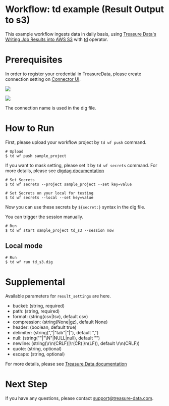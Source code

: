 # Workflow: td example (Result Output to s3)

This example workflow ingests data in daily basis, using [Treasure Data's Writing Job Results into AWS S3](https://docs.treasuredata.com/articles/result-into-s3) with [td](http://docs.digdag.io/operators/td.html) operator.

# Prerequisites

In order to register your credential in TreasureData, please create connection setting on [Connector UI](https://console.treasuredata.com/app/connections).

![](https://t.gyazo.com/teams/treasure-data/0a42f334d6f7077999cf3b3abd868548.png)

![](https://t.gyazo.com/teams/treasure-data/4b85a78fe25665f1d417b469e7ac1942.png)

The connection name is used in the dig file.

# How to Run

First, please upload your workflow project by `td wf push` command.

    # Upload
    $ td wf push sample_project

If you want to mask setting, please set it by `td wf secrets` command. For more details, please see [digdag documentation](http://docs.digdag.io/command_reference.html#secrets)

    # Set Secrets
    $ td wf secrets --project sample_project --set key=value

    # Set Secrets on your local for testing
    $ td wf secrets --local --set key=value

Now you can use these secrets by `${secret:}` syntax in the dig file.

You can trigger the session manually.

    # Run
    $ td wf start sample_project td_s3 --session now

## Local mode

    # Run
    $ td wf run td_s3.dig

# Supplemental

Available parameters for `result_settings` are here.

- bucket: (string, required)
- path: (string, required)
- format: (string(csv|tsv), default csv)
- compression: (string(None|gz), default None)
- header: (boolean, default true)
- delimiter: (string(","|"tab"|"|"), default ",")
- null: (string(""|"\N"|NULL|null), default "")
- newline: (string(\r\n(CRLF)|\r(CR)|\n(LF)), default \r\n(CRLF))
- quote: (string, optional)
- escape: (string, optional)

For more details, please see [Treasure Data documentation](https://docs.treasuredata.com/articles/result-into-s3#usage)

# Next Step

If you have any questions, please contact support@treasure-data.com.
